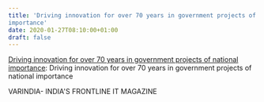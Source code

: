 ```yaml
---
title: 'Driving innovation for over 70 years in government projects of national
importance'
date: 2020-01-27T08:10:00+01:00
draft: false
---
```


[Driving innovation for over 70 years in government projects of national importance](https://varindia.com/video/driving-innovation-for-over-70-years-in-government-projects-of-national-importance#.Xi6M-IHB4CQ.blogger): Driving innovation for over 70 years in government projects of national importance  
  
VARINDIA- INDIA'S FRONTLINE IT MAGAZINE